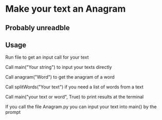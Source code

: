 # Make your text an Anagram

## Probably unreadble

## Usage

Run file to get an input call for your text

Call main("Your string") to input your texts directly

Call anagram("Word") to get the anagram of a word

Call splitWords("Your text") if you need a list of words from a text

Call main("your text or word", True) to print results at the terminal

If you call the file Anagram.py you can input your text into main() by the prompt
